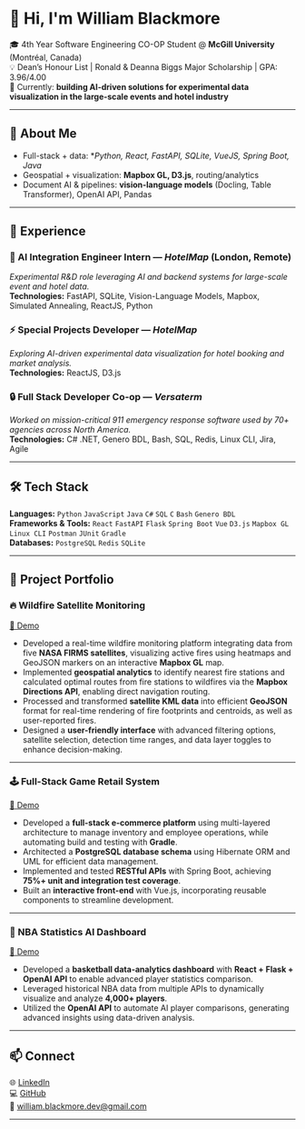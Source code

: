 # 👋 Hi, I'm William Blackmore

🎓 4th Year Software Engineering CO-OP Student @ **McGill University** (Montréal, Canada)  
💡 Dean’s Honour List | Ronald & Deanna Biggs Major Scholarship | GPA: 3.96/4.00  
🧭 Currently: **building AI-driven solutions for experimental data visualization in the large-scale events and hotel industry**  

---

## 🌟 About Me
- Full-stack + data: **Python, React, FastAPI, SQLite, VueJS, Spring Boot, Java*  
- Geospatial + visualization: **Mapbox GL, D3.js**, routing/analytics  
- Document AI & pipelines: **vision-language models** (Docling, Table Transformer), OpenAI API, Pandas  

---

## 💼 Experience

### 🧠 AI Integration Engineer Intern — *HotelMap* (London, Remote)  
*Experimental R&D role leveraging AI and backend systems for large-scale event and hotel data.*  
**Technologies:** FastAPI, SQLite, Vision-Language Models, Mapbox, Simulated Annealing, ReactJS, Python  

### ⚡ Special Projects Developer — *HotelMap*  
*Exploring AI-driven experimental data visualization for hotel booking and market analysis.*  
**Technologies:** ReactJS, D3.js  

### 🔒 Full Stack Developer Co-op — *Versaterm*  
*Worked on mission-critical 911 emergency response software used by 70+ agencies across North America.*  
**Technologies:** C# .NET, Genero BDL, Bash, SQL, Redis, Linux CLI, Jira, Agile  

---

## 🛠️ Tech Stack
**Languages:** `Python` `JavaScript` `Java` `C#` `SQL` `C` `Bash` `Genero BDL`  
**Frameworks & Tools:** `React` `FastAPI` `Flask` `Spring Boot` `Vue` `D3.js` `Mapbox GL` `Linux CLI` `Postman` `JUnit` `Gradle`  
**Databases:** `PostgreSQL` `Redis` `SQLite`

---

## 📂 Project Portfolio  

### 🔥 Wildfire Satellite Monitoring  
[🎥 Demo](https://youtu.be/tiAVT9EPLKM?si=c-l_DE7ghyR2aKOa)  
- Developed a real-time wildfire monitoring platform integrating data from five **NASA FIRMS satellites**, visualizing active fires using heatmaps and GeoJSON markers on an interactive **Mapbox GL** map.  
- Implemented **geospatial analytics** to identify nearest fire stations and calculated optimal routes from fire stations to wildfires via the **Mapbox Directions API**, enabling direct navigation routing.  
- Processed and transformed **satellite KML data** into efficient **GeoJSON** format for real-time rendering of fire footprints and centroids, as well as user-reported fires.  
- Designed a **user-friendly interface** with advanced filtering options, satellite selection, detection time ranges, and data layer toggles to enhance decision-making.  

---

### 🕹️ Full-Stack Game Retail System  
[🎥 Demo](https://youtu.be/soNon199buA?si=t27fCFCDsgxMRd5K)  
- Developed a **full-stack e-commerce platform** using multi-layered architecture to manage inventory and employee operations, while automating build and testing with **Gradle**.  
- Architected a **PostgreSQL database schema** using Hibernate ORM and UML for efficient data management.  
- Implemented and tested **RESTful APIs** with Spring Boot, achieving **75%+ unit and integration test coverage**.  
- Built an **interactive front-end** with Vue.js, incorporating reusable components to streamline development.  

---

### 🏀 NBA Statistics AI Dashboard  
[🎥 Demo](https://youtu.be/2s6NTI3ASHQ?si=y_yWtQrxG7OFJ9aN)  
- Developed a **basketball data-analytics dashboard** with **React + Flask + OpenAI API** to enable advanced player statistics comparison.  
- Leveraged historical NBA data from multiple APIs to dynamically visualize and analyze **4,000+ players**.  
- Utilized the **OpenAI API** to automate AI player comparisons, generating advanced insights using data-driven analysis.  

---

## 📫 Connect
🌐 [LinkedIn](https://www.linkedin.com/in/williamlblackmore)  
💻 [GitHub](https://github.com/WLBlackmore)  
📧 william.blackmore.dev@gmail.com  

---
